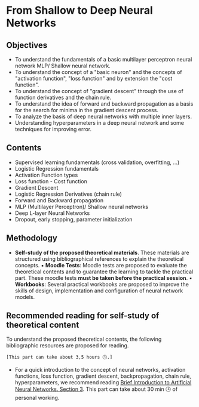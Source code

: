 # From Shallow to Deep Neural Networks

## Objectives

* To understand the fundamentals of a basic multilayer perceptron neural network MLP/ Shallow neural network. 
* To understand the concept of a "basic neuron" and the concepts of "activation function", "loss function" and by extension the "cost function". 
* To understand the concept of "gradient descent" through the use of function derivatives and the chain rule. 
* To understand the idea of forward and backward propagation as a basis for the search for minima in the gradient descent process. 
* To analyze the basis of deep neural networks with multiple inner layers. 
* Understanding hyperparameters in a deep neural network and some techniques for improving error.

## Contents

* Supervised learning fundamentals (cross validation, overfitting, …)
* Logistic Regression fundamentals
* Activation Function types
* Loss function - Cost function
* Gradient Descent
* Logistic Regression Derivatives (chain rule)
* Forward and Backward propagation
* MLP (Multilayer Perceptron)/ Shallow neural networks
* Deep L-layer Neural Networks
* Dropout, early stopping, parameter initialization

## Methodology

* **Self-study of the proposed theoretical materials**. These materials are structured using bibliographical references to explain the theoretical concepts.
▪ **Moodle Tests**: Moodle tests are proposed to evaluate the theoretical contents and to guarantee the learning to tackle the practical part. These moodle tests **must be taken before the practical session**.
▪ **Workbooks**: Several practical workbooks are proposed to improve the skills of design, implementation and configuration of neural network models.

## Recommended reading for self-study of theoretical content

To understand the proposed theoretical contents, the following bibliographic
resources are proposed for reading.

    [This part can take about 3,5 hours 🕒️.]

* For a quick introduction to the concept of neural networks, activation functions, loss function, gradient descent, backpropagation, chain rule, hyperparameters, we recommend reading [Brief Introduction to Artificial Neural Networks. Section 3](https://eduscol.education.fr/sti/sites/eduscol.education.fr.sti/files/ressources/pedagogiques/14500/14500-brief-introduction-to-artificial-neural-networks-ensps.pdf). This part can take about 30 min 🕒️ of personal working.





